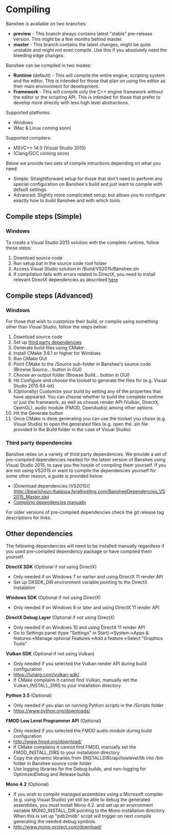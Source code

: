 # Compiling

Banshee is available on two branches:
 - **preview** - This branch always contains latest "stable" pre-release version. This might be a few months behind master.
 - **master** - This branch contains the latest changes, might be quite unstable and might not even compile. Use this if you absolutely need the bleeding edge changes.
 
Banshee can be compiled in two modes:
 - **Runtime** (default) - This will compile the entire engine, scripting system and the editor. This is intended for those that plan on using the editor as their main environment for development.
 - **Framework** - This will compile only the C++ engine framework without the editor or the scripting API. This is intended for those that prefer to develop more directly with less high level abstractions.
 
Supported platforms:
 - Windows
 - (Mac & Linux coming soon)

Supported compilers:
 - MSVC++ 14.0 (Visual Studio 2015)
 - (Clang/GCC coming soon)
 
Below we provide two sets of compile intructions depending on what you need:
 - Simple: Straightforward setup for those that don't need to perform any special configuration on Banshee's build and just want to compile with default settings
 - Advanced: Slightly more complicated setup, but allows you to configure exactly how to build Banshee and with which tools 
 
## Compile steps (Simple)

### Windows

To create a Visual Studio 2015 solution with the complete runtime, follow these steps:
 1. Download source code
 2. Run setup.bat in the source code root folder
 3. Access Visual Studio solution in /Build/VS2015/Banshee.sln
 4. If compilation fails with errors related to DirectX, you need to install relevant DirectX dependencies as described [here](#otherDeps) 

## Compile steps (Advanced)

### Windows

For those that wish to customize their build, or compile using something other than Visual Studio, follow the steps below:
 1. Download source code
 2. Set up [third party dependencies](#dependencies)
 3. Generate build files using CMake:
  1. Install CMake 3.6.1 or higher for Windows
  2. Run CMake GUI
  3. Point CMake to the /Source sub-folder in Banshee's source code (Browse Source... button in GUI)
  4. Choose an output folder (Browse Build... button in GUI)
  5. Hit Configure and choose the toolset to generate the files for (e.g. Visual Studio 2015 64-bit)
  6. (Optionally) Customize your build by setting any of the properties that have appeared. You can choose whether to build the complete runtime or just the framework, as well as choose render API (Vulkan, DirectX, OpenGL), audio module (FMOD, OpenAudio) among other options.
  7. Hit the Generate button
 4. Once CMake is done generating you can use the toolset you chose (e.g. Visual Studio) to open the generated files (e.g. open the .sln file provided in the Build folder in the case of Visual Studio)

### <a name="dependencies"></a>Third party dependencies
Banshee relies on a variety of third party dependencies. We provide a set of pre-compiled dependencies needed for the latest version of Banshee using Visual Studio 2015, to save you the hassle of compiling them yourself. If you are not using VS2015 or want to compile the dependencies yourself for some other reason, a guide is provided below.

 * [Download dependencies (VS2015)] (http://bearishsun.thalassa.feralhosting.com/BansheeDependencies_VS2015_Master.zip)
 * [Compiling dependencies manually](dependencies.md)
 
For older versions of pre-compiled dependencies check the git release tag descriptions for links.

## <a name="otherDeps"></a>Other dependencies
The following dependencies will need to be installed manually regardless if you used pre-compiled dependency package or have compiled them yourself.

**DirectX SDK** (Optional if not using DirectX)
 - Only needed if on Windows 7 or earlier and using DirectX 11 render API
 - Set up DXSDK_DIR environment variable pointing to the DirectX instalation
 
**Windows SDK** (Optional if not using DirectX)
 - Only needed if on Windows 8 or later and using DirectX 11 render API
 
**DirectX Debug Layer** (Optional if not using DirectX)
 - Only needed if on Windows 10 and using DirectX 11 render API
 - Go to Settings panel (type "Settings" in Start)->System->Apps & features->Manage optional Features->Add a feature->Select "Graphics Tools"
 
**Vulkan SDK** (Optional if not using Vulkan) 
 - Only needed if you selected the Vulkan render API during build configuration
 - https://lunarg.com/vulkan-sdk/
 - If CMake complains it cannot find Vulkan, manually set the Vulkan_INSTALL_DIRS to your installation directory
 
**Python 3.5** (Optional)
 - Only needed if you plan on running Python scripts in the /Scripts folder
 - https://www.python.org/downloads/

**FMOD Low Level Programmer API** (Optional)
 - Only needed if you selected the FMOD audio module during build configuration
 - http://www.fmod.org/download/
 - If CMake complains it cannot find FMOD, manually set the FMOD_INSTALL_DIRS to your installation directory 
 - Copy the dynamic libraries from {INSTALLDIR}/api/lowlevel/lib into /bin folder in Banshee source code folder
  - Use logging libraries for the Debug builds, and non-logging for OptimizedDebug and Release builds
  
**Mono 4.2** (Optional)
 - If you wish to compile managed assemblies using a Microsoft compiler (e.g. using Visual Studio) yet still be able to debug the generated assemblies, you must install Mono 4.2. and set up an environment variable MONO_INSTALL_DIR pointing to the Mono installation directory. When this is set up "pdb2mdb" script will trigger on next compile generating the needed debug symbols.
 - http://www.mono-project.com/download/